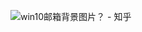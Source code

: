![win10邮箱背景图片？ - 知乎](https://pic3.zhimg.com/v2-58d652598269710fa67ec8d1c88d8f03_r.jpg?source=1940ef5c)